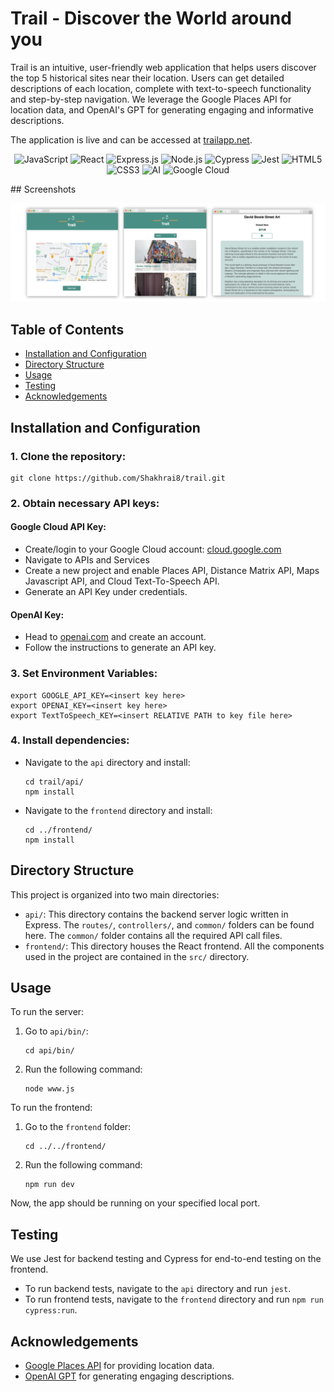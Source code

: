 # Trail - Discover the World around you

Trail is an intuitive, user-friendly web application that helps users discover the top 5 historical sites near their location. Users can get detailed descriptions of each location, complete with text-to-speech functionality and step-by-step navigation. We leverage the Google Places API for location data, and OpenAI's GPT for generating engaging and informative descriptions.

The application is live and can be accessed at [trailapp.net](https://trailapp.net).

<p align="center">
 <img src="https://img.shields.io/badge/javascript-%23F7DF1E.svg?style=for-the-badge&logo=javascript&logoColor=white" alt="JavaScript" />
 <img src="https://img.shields.io/badge/react-%2361DAFB.svg?style=for-the-badge&logo=react&logoColor=white" alt="React" />
 <img src="https://img.shields.io/badge/express-%23000000.svg?style=for-the-badge&logo=express&logoColor=white" alt="Express.js" />
 <img src="https://img.shields.io/badge/node.js-%23339933.svg?style=for-the-badge&logo=node.js&logoColor=white" alt="Node.js" />
 <img src="https://img.shields.io/badge/cypress-%2317202C.svg?style=for-the-badge&logo=cypress&logoColor=white" alt="Cypress" />
 <img src="https://img.shields.io/badge/jest-%23C21325.svg?style=for-the-badge&logo=jest&logoColor=white" alt="Jest" />
 <img src="https://img.shields.io/badge/html5-%23E34F26.svg?style=for-the-badge&logo=html5&logoColor=white" alt="HTML5" />
 <img src="https://img.shields.io/badge/css3-%231572B6.svg?style=for-the-badge&logo=css3&logoColor=white" alt="CSS3" />
 <img src="https://img.shields.io/badge/AI-%23E34F26.svg?style=for-the-badge&logoColor=white" alt="AI" />
 <img src="https://img.shields.io/badge/googlecloud-%234285F4.svg?style=for-the-badge&logo=google-cloud&logoColor=white" alt="Google Cloud" />
</p>
## Screenshots

![](./trail-screenshot.jpg)

## Table of Contents

- [Installation and Configuration](#installation-and-configuration)
- [Directory Structure](#directory-structure)
- [Usage](#usage)
- [Testing](#testing)
- [Acknowledgements](#acknowledgements)

## Installation and Configuration

### 1. Clone the repository:

    
    git clone https://github.com/Shakhrai8/trail.git
    

### 2. Obtain necessary API keys:

#### Google Cloud API Key:

- Create/login to your Google Cloud account: [cloud.google.com](https://cloud.google.com/)
- Navigate to APIs and Services
- Create a new project and enable Places API, Distance Matrix API, Maps Javascript API, and Cloud Text-To-Speech API.
- Generate an API Key under credentials.

#### OpenAI Key:

- Head to [openai.com](https://openai.com/) and create an account.
- Follow the instructions to generate an API key.

### 3. Set Environment Variables:

    export GOOGLE_API_KEY=<insert key here>
    export OPENAI_KEY=<insert key here>
    export TextToSpeech_KEY=<insert RELATIVE PATH to key file here>

### 4. Install dependencies:

- Navigate to the `api` directory and install:

    ```
    cd trail/api/
    npm install
    ```

- Navigate to the `frontend` directory and install:

    ```
    cd ../frontend/
    npm install
    ```

## Directory Structure

This project is organized into two main directories:

- `api/`: This directory contains the backend server logic written in Express. The `routes/`, `controllers/`, and `common/` folders can be found here. The `common/` folder contains all the required API call files.
- `frontend/`: This directory houses the React frontend. All the components used in the project are contained in the `src/` directory.

## Usage

To run the server:

1. Go to `api/bin/`:
    ```
    cd api/bin/
    ```

2. Run the following command:
    ```
    node www.js
    ```

To run the frontend:

1. Go to the `frontend` folder:
    ```
    cd ../../frontend/
    ```

2. Run the following command:
    ```
    npm run dev
    ```

Now, the app should be running on your specified local port.

## Testing

We use Jest for backend testing and Cypress for end-to-end testing on the frontend.

- To run backend tests, navigate to the `api` directory and run `jest`.
- To run frontend tests, navigate to the `frontend` directory and run `npm run cypress:run`.


## Acknowledgements

- [Google Places API](https://developers.google.com/maps/documentation/places/web-service/overview) for providing location data.
- [OpenAI GPT](https://openai.com/research/) for generating engaging descriptions.

